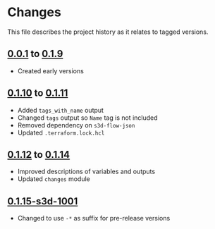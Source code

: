 # Changes
This file describes the project history as it relates to tagged versions.

## [0.0.1](.) to [0.1.9](.)
- Created early versions

## [0.1.10](.) to [0.1.11](.)
- Added `tags_with_name` output
- Changed `tags` output so `Name` tag is not included
- Removed dependency on `s3d-flow-json`
- Updated `.terraform.lock.hcl`

## [0.1.12](.) to [0.1.14](.)
- Improved descriptions of variables and outputs
- Updated `changes` module

## [0.1.15-s3d-1001](.)
- Changed to use `-*` as suffix for pre-release versions
